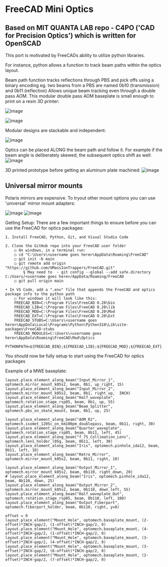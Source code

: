# FreeCAD Mini Optics

## Based on MIT QUANTA LAB repo - C4PO ('CAD for Precision Optics') which is written for OpenSCAD

This port is motivated by FreeCADs ability to utilize python libraries.

For instance, python allows a function to track beam paths within the optics layout.

Beam path function tracks reflections through PBS and pick offs using a binary encoding
eg. two beams from a PBS are named 0b10 (transmission) and 0b11 (reflection)
Allows unique beam tracking even through a double pass AOM. This modular double pass AOM baseplate is small enough to print on a resin 3D printer:

![image](https://user-images.githubusercontent.com/103533593/225905737-54318378-d2fa-444c-aab7-e172df4a0bad.png)

![image](https://user-images.githubusercontent.com/103533593/225906192-615caded-70e3-43de-a46f-c5aa9236dd25.png)

Modular designs are stackable and independent:

![image](https://user-images.githubusercontent.com/103533593/225907411-c28c953b-345c-4921-9965-d5707ece66d7.png)

Optics can be placed ALONG the beam path and follow it. For example if the beam angle is deliberately skewed, the subsequent optics shift as well:
![image](https://user-images.githubusercontent.com/103533593/225908758-4c196c09-486d-4347-9094-3af1f606a397.png)

3D printed prototype before getting an aluminum plate machined:
![image](https://user-images.githubusercontent.com/103533593/225912508-68dd4000-5342-4b57-9fbf-bde178d6664b.png)

## Universal mirror mounts
Polaris mirrors are expensive. To tryout other mount options you can use 'universal' mirror mount adapters:

![image](https://user-images.githubusercontent.com/103533593/225914594-f241deee-e438-4b53-9f5f-39edc5ba4fc9.png)
![image](https://user-images.githubusercontent.com/103533593/225914625-2159fe6f-c0bc-4131-9200-ce152fada791.png)


Getting Setup:
There are a few important things to ensure before you can use the FreeCAD for optics packages:

	1. Install FreeCAD, Python, Git, and Visual Studio Code
	
	2. Clone the GitHub repo into your FreeCAD user folder
		○ On windows, in a terminal run:
		○ cd "C:\Users\<username goes here>\AppData\Roaming\FreeCAD"
		○ git init -b main
		○ git remote add origin "https://github.com/UMassIonTrappers/FreeCAD.git"
			§ May need to  - git config --global --add safe.directory C:/Users/<username goes here>/AppData/Roaming/FreeCAD
		○ git pull origin main
		
	• In VS Code, add a ".env" file that appends the FreeCAD and optics package info to the python path
		○ For windows it will look like this:
		FREECAD_BIN=C:\Program Files\FreeCAD 0.20\bin
		FREECAD_LIB=C:\Program Files\FreeCAD 0.20\lib
		FREECAD_MOD=C:\Program Files\FreeCAD 0.20\Mod
		FREECAD_EXT=C:\Program Files\FreeCAD 0.20\Ext
		FREECAD_STUBS=C:\Users\<username goes here>\AppData\Local\Programs\Python\Python310\Lib\site-packages\FreeCAD-stubs
		FREECAD_MODULES=C:\Users\<username goes here>\AppData\Roaming\FreeCAD\Mod\Optics
		PYTHONPATH=${FREECAD_BIN};${FREECAD_LIB};${FREECAD_MOD};${FREECAD_EXT};${FREECAD_STUBS};${FREECAD_OPTICS};${PYTHONPATH}
		
You should now be fully setup to start using the FreeCAD for optics packages

Example of a MWE baseplate:

````
layout.place_element_along_beam("Input_Mirror_1", optomech.mirror_mount_k05s2, beam, 0b1, up_right, 15)
layout.place_element_along_beam("Input_Mirror_2", optomech.mirror_mount_k05s2, beam, 0b1, right_up,  INCH)
layout.place_element_along_beam("Half_waveplate", optomech.rotation_stage_rsp05, beam, 0b1, up, 55)
layout.place_element_along_beam("Beam_Splitter", optomech.pbs_on_skate_mount, beam, 0b1, up, 25)

layout.place_element_along_beam("AOM_R2", optomech.isomet_1205c_on_km100pm_doublepass, beam, 0b11, right, 30)
layout.place_element_along_beam("Quarter_waveplate", optomech.rotation_stage_rsp05, beam, 0b11, left, 45)
layout.place_element_along_beam("f_75_Collimation_Lens", optomech.lens_holder_l05g, beam, 0b11, left, 30)
layout.place_element_along_beam("Iris", optomech.pinhole_ida12, beam, 0b11, left, 10)
layout.place_element_along_beam("Retro_Mirror", optomech.mirror_mount_k05s2, beam, 0b11, right, 10)

layout.place_element_along_beam("Output_Mirror_1", optomech.mirror_mount_k05s2, beam, 0b110, right_down, 20)
# layout.place_element_along_beam("Iris", optomech.pinhole_ida12, beam, 0b110, down, 25)
layout.place_element_along_beam("Output_Mirror_2", optomech.mirror_mount_k05s2, beam, 0b110, down_left, 55)
layout.place_element_along_beam("Half_waveplate_Out", optomech.rotation_stage_rsp05, beam, 0b110, left, 100)
layout.place_element_along_beam("Output_Fiberport", optomech.fiberport_holder, beam, 0b110, right, y=0)

offset = 0
layout.place_element("Mount_Hole", optomech.baseplate_mount, (2-offset)*INCH-gap/2, (1-offset)*INCH-gap/2, 0)
layout.place_element("Mount_Hole", optomech.baseplate_mount, (4-offset)*INCH-gap/2, (1-offset)*INCH-gap/2, 0)
layout.place_element("Mount_Hole", optomech.baseplate_mount, (3-offset)*INCH-gap/2, (4-offset)*INCH-gap/2, 0)
layout.place_element("Mount_Hole", optomech.baseplate_mount, (3-offset)*INCH-gap/2, (6-offset)*INCH-gap/2, 0)
layout.place_element("Mount_Hole", optomech.baseplate_mount, (2-offset)*INCH-gap/2, (7-offset)*INCH-gap/2, 0)
````
